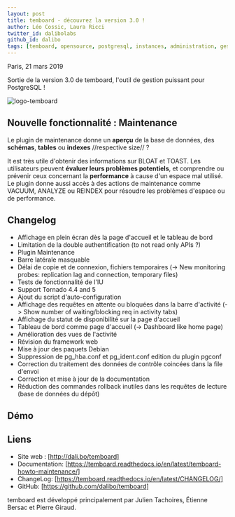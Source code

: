 ```yaml
---
layout: post
title: temboard - découvrez la version 3.0 !
author: Léo Cossic, Laura Ricci
twitter_id: dalibolabs
github_id: dalibo
tags: [temboard, opensource, postgresql, instances, administration, gestion, manage, supervision, manager, outil, tool, software, version, 3.0]
---
```


Paris, 21 mars 2019

Sortie de la version 3.0 de temboard, l'outil de gestion puissant pour PostgreSQL !

<!--MORE-->

![logo-temboard](https://raw.githubusercontent.com/dalibo/blog/gh-pages/img/temboard-bandeau-orange-catchphrase-ombre.png)


## Nouvelle fonctionnalité : Maintenance

Le plugin de maintenance donne un **aperçu** de la base de données, des **schémas**, **tables** ou **indexes** //respective size// ?

It est très utile d'obtenir des informations sur BLOAT et TOAST. Les utilisateurs peuvent **évaluer leurs problèmes potentiels**, et comprendre ou prévenir ceux concernant la **performance** à cause d'un espace mal utilisé. Le plugin donne aussi accès à des actions de maintenance comme VACUUM, ANALYZE ou REINDEX pour résoudre les problèmes d'espace ou de performance.

## Changelog

   * Affichage en plein écran dès la page d'accueil et le tableau de bord 
   * Limitation de la double authentification (to not read only APIs ?)
   * Plugin Maintenance
   * Barre latérale masquable 
   * Délai de copie et de connexion, fichiers temporaires (-> New monitoring probes: replication lag and connection, temporary files)
   * Tests de fonctionnalité de l'IU 
   * Support Tornado 4.4 and 5
   * Ajout du script d'auto-configuration 
   * Affichage des requêtes en attente ou bloquées dans la barre d'activité (-> Show number of waiting/blocking req in activity tabs)
   * Affichage du statut de disponibilité sur la page d'accueil 
   * Tableau de bord comme page d'accueil (-> Dashboard like home page)
   * Amélioration des vues de l'activité 
   * Révision du framework web 
   * Mise à jour des paquets Debian 
   * Suppression de pg_hba.conf et pg_ident.conf edition du plugin pgconf
   * Correction du traitement des données de contrôle coincées dans la file d'envoi
   * Correction et mise à jour de la documentation 
   * Réduction des commandes rollback inutiles dans les requêtes de lecture (base de données du dépôt)

## Démo

## Liens
  * Site web : [http://dali.bo/temboard] 
  * Documentation: [https://temboard.readthedocs.io/en/latest/temboard-howto-maintenance/] 
  * ChangeLog: [https://temboard.readthedocs.io/en/latest/CHANGELOG/] 
  * GitHub: [https://github.com/dalibo/temboard] 


temboard est développé principalement par Julien Tachoires, Étienne Bersac et Pierre Giraud.
